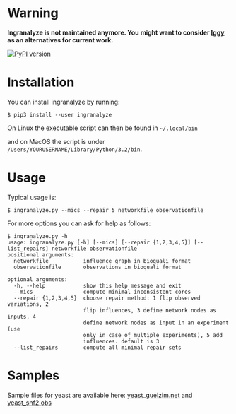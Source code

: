# Warning

**Ingranalyze is not maintained anymore. You might want to consider [Iggy](https://github.com/bioasp/iggy) as an alternatives for current work.**


[![PyPI version](https://img.shields.io/pypi/v/ingranalyze.svg)](https://pypi.org/project/ingranalyze/) 
# Installation

You can install ingranalyze by running:

    $ pip3 install --user ingranalyze

On Linux the executable script can then be found in `~/.local/bin`

and on MacOS the script is under `/Users/YOURUSERNAME/Library/Python/3.2/bin`.


# Usage

Typical usage is:

    $ ingranalyze.py --mics --repair 5 networkfile observationfile

For more options you can ask for help as follows:

    $ ingranalyze.py -h
    usage: ingranalyze.py [-h] [--mics] [--repair {1,2,3,4,5}] [--list_repairs] networkfile observationfile
    positional arguments:
      networkfile           influence graph in bioquali format
      observationfile       observations in bioquali format

    optional arguments:
      -h, --help            show this help message and exit
      --mics                compute minimal inconsistent cores
      --repair {1,2,3,4,5}  choose repair method: 1 flip observed variations, 2
                            flip influences, 3 define network nodes as inputs, 4
                            define network nodes as input in an experiment (use
                            only in case of multiple experiments), 5 add
                            influences. default is 3
      --list_repairs        compute all minimal repair sets


# Samples

Sample files for yeast are available here: [yeast_guelzim.net][1] and [yeast_snf2.obs][2]

[1]: http://bioasp.github.io/downloads/samples/yeastdata/yeast_guelzim.net
[2]: http://bioasp.github.io/downloads/samples/yeastdata/yeast_snf2.obs

